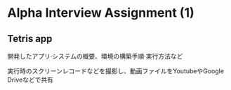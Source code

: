 # Alpha Interview Assignment (1)
## Tetris app  
開発したアプリ‧システムの概要、環境の構築手順‧実行方法など

実行時のスクリーンレコードなどを撮影し、動画ファイルをYoutubeやGoogle Driveなどで共有
